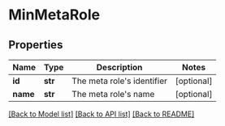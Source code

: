 # MinMetaRole

## Properties
Name | Type | Description | Notes
------------ | ------------- | ------------- | -------------
**id** | **str** | The meta role&#x27;s identifier | [optional] 
**name** | **str** | The meta role&#x27;s name | [optional] 

[[Back to Model list]](../README.md#documentation-for-models) [[Back to API list]](../README.md#documentation-for-api-endpoints) [[Back to README]](../README.md)

